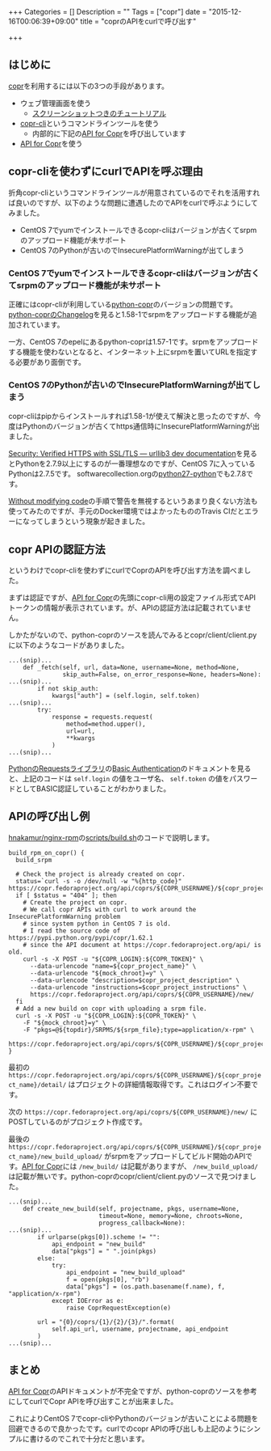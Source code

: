 +++
Categories = []
Description = ""
Tags = ["copr"]
date = "2015-12-16T00:06:39+09:00"
title = "coprのAPIをcurlで呼び出す"

+++
## はじめに
[copr](https://fedorahosted.org/copr/)を利用するには以下の3つの手段があります。

* ウェブ管理画面を使う
  * [スクリーンショットつきのチュートリアル](https://fedorahosted.org/copr/wiki/ScreenshotsTutorial)
* [copr-cli](https://apps.fedoraproject.org/packages/copr-cli)というコマンドラインツールを使う
  * 内部的に下記の[API for Copr](https://copr.fedoraproject.org/api/)を呼び出しています
* [API for Copr](https://copr.fedoraproject.org/api/)を使う

## copr-cliを使わずにcurlでAPIを呼ぶ理由

折角copr-cliというコマンドラインツールが用意されているのでそれを活用すれば良いのですが、以下のような問題に遭遇したのでAPIをcurlで呼ぶようにしてみました。

* CentOS 7でyumでインストールできるcopr-cliはバージョンが古くてsrpmのアップロード機能が未サポート
* CentOS 7のPythonが古いのでInsecurePlatformWarningが出てしまう

### CentOS 7でyumでインストールできるcopr-cliはバージョンが古くてsrpmのアップロード機能が未サポート

正確にはcopr-cliが利用している[python-copr](https://apps.fedoraproject.org/packages/python-copr/)のバージョンの問題です。
[python-coprのChangelog](https://apps.fedoraproject.org/packages/python-copr/changelog)を見ると1.58-1でsrpmをアップロードする機能が追加されています。

一方、CentOS 7のepelにあるpython-coprは1.57-1です。srpmをアップロードする機能を使わないとなると、インターネット上にsrpmを置いてURLを指定する必要があり面倒です。

### CentOS 7のPythonが古いのでInsecurePlatformWarningが出てしまう

copr-cliはpipからインストールすれば1.58-1が使えて解決と思ったのですが、今度はPythonのバージョンが古くてhttps通信時にInsecurePlatformWarningが出ました。

[Security: Verified HTTPS with SSL/TLS — urllib3 dev documentation](https://urllib3.readthedocs.org/en/latest/security.html#insecureplatformwarning)を見るとPythonを2.7.9以上にするのが一番理想なのですが、CentOS 7に入っているPythonは2.7.5です。
softwarecollection.orgの[python27-python](https://www.softwarecollections.org/repos/rhscl/python27/epel-7-x86_64/python27-python-2.7.8-3.el7/)でも2.7.8です。

[Without modifying code](https://urllib3.readthedocs.org/en/latest/security.html#without-modifying-code)の手順で警告を無視するというあまり良くない方法も使ってみたのですが、手元のDocker環境ではよかったもののTravis CIだとエラーになってしまうという現象が起きました。

## copr APIの認証方法

というわけでcopr-cliを使わずにcurlでCoprのAPIを呼び出す方法を調べました。

まずは認証ですが、[API for Copr](https://copr.fedoraproject.org/api/)の先頭にcopr-cli用の設定ファイル形式でAPIトークンの情報が表示されています。が、APIの認証方法は記載されていません。

しかたがないので、python-coprのソースを読んでみるとcopr/client/client.pyに以下のようなコードがありました。

```
...(snip)...
    def _fetch(self, url, data=None, username=None, method=None,
               skip_auth=False, on_error_response=None, headers=None):
...(snip)...
        if not skip_auth:
            kwargs["auth"] = (self.login, self.token)
...(snip)...
        try:
            response = requests.request(
                method=method.upper(),
                url=url,
                **kwargs
            )
...(snip)...
```

[PythonのRequestsライブラリ](http://docs.python-requests.org/en/latest/)の[Basic Authentication](http://docs.python-requests.org/en/latest/user/authentication/#basic-authentication)のドキュメントを見ると、上記のコードは `self.login` の値をユーザ名、 `self.token` の値をパスワードとしてBASIC認証していることがわかりました。

## APIの呼び出し例

[hnakamur/nginx-rpm](https://github.com/hnakamur/nginx-rpm/)の[scripts/build.sh](https://github.com/hnakamur/nginx-rpm/blob/358d646a22c9c516a9247595e296b256d61a86f6/scripts/build.sh#L72-L95)のコードで説明します。

```
build_rpm_on_copr() {
  build_srpm

  # Check the project is already created on copr.
  status=`curl -s -o /dev/null -w "%{http_code}" https://copr.fedoraproject.org/api/coprs/${COPR_USERNAME}/${copr_project_name}/detail/`
  if [ $status = "404" ]; then
    # Create the project on copr.
    # We call copr APIs with curl to work around the InsecurePlatformWarning problem
    # since system python in CentOS 7 is old.
    # I read the source code of https://pypi.python.org/pypi/copr/1.62.1
    # since the API document at https://copr.fedoraproject.org/api/ is old.
    curl -s -X POST -u "${COPR_LOGIN}:${COPR_TOKEN}" \
      --data-urlencode "name=${copr_project_name}" \
      --data-urlencode "${mock_chroot}=y" \
      --data-urlencode "description=$copr_project_description" \
      --data-urlencode "instructions=$copr_project_instructions" \
      https://copr.fedoraproject.org/api/coprs/${COPR_USERNAME}/new/
  fi
  # Add a new build on copr with uploading a srpm file.
  curl -s -X POST -u "${COPR_LOGIN}:${COPR_TOKEN}" \
    -F "${mock_chroot}=y" \
    -F "pkgs=@${topdir}/SRPMS/${srpm_file};type=application/x-rpm" \
    https://copr.fedoraproject.org/api/coprs/${COPR_USERNAME}/${copr_project_name}/new_build_upload/
}
```

最初の `https://copr.fedoraproject.org/api/coprs/${COPR_USERNAME}/${copr_project_name}/detail/` はプロジェクトの詳細情報取得です。これはログイン不要です。

次の `https://copr.fedoraproject.org/api/coprs/${COPR_USERNAME}/new/` にPOSTしているのがプロジェクト作成です。


最後の `https://copr.fedoraproject.org/api/coprs/${COPR_USERNAME}/${copr_project_name}/new_build_upload/` がsrpmをアップロードしてビルド開始のAPIです。[API for Copr](https://copr.fedoraproject.org/api/)には `/new_build/` は記載がありますが、 `/new_build_upload/` は記載が無いです。python-coprのcopr/client/client.pyのソースで見つけました。

```
...(snip)...
    def create_new_build(self, projectname, pkgs, username=None,
                         timeout=None, memory=None, chroots=None,
                         progress_callback=None):
...(snip)...
        if urlparse(pkgs[0]).scheme != "":
            api_endpoint = "new_build"
            data["pkgs"] = " ".join(pkgs)
        else:
            try:
                api_endpoint = "new_build_upload"
                f = open(pkgs[0], "rb")
                data["pkgs"] = (os.path.basename(f.name), f, "application/x-rpm")
            except IOError as e:
                raise CoprRequestException(e)

        url = "{0}/coprs/{1}/{2}/{3}/".format(
            self.api_url, username, projectname, api_endpoint
        )
...(snip)...
```

## まとめ
[API for Copr](https://copr.fedoraproject.org/api/)のAPIドキュメントが不完全ですが、python-coprのソースを参考にしてcurlでCopr APIを呼び出すことが出来ました。

これによりCentOS 7でcopr-cliやPythonのバージョンが古いことによる問題を回避できるので良かったです。curlでのcopr APIの呼び出しも上記のようにシンプルに書けるのでこれで十分だと思います。
